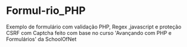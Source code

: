 # Formul-rio_PHP
Exemplo de formulário com validação PHP, Regex ,javascript e proteção CSRF com Captcha feito com base no curso 'Avançando com PHP e Formulários'  da SchoolOfNet 
